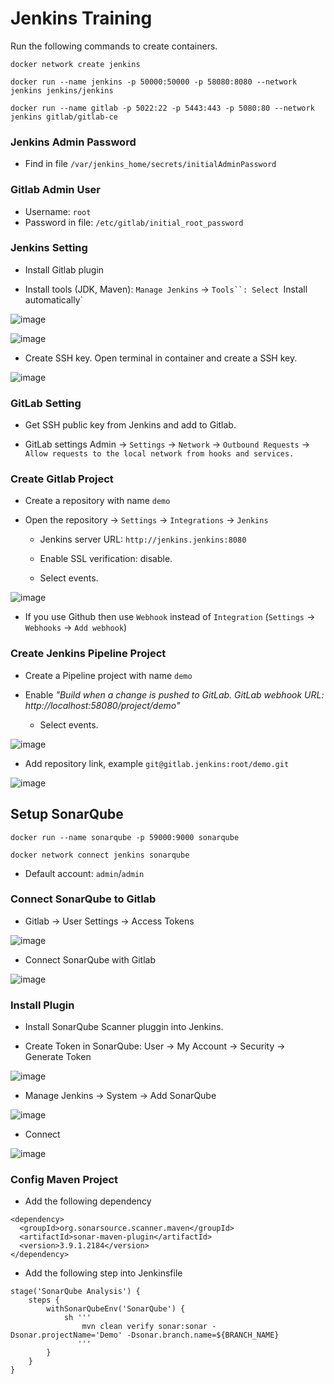 # Jenkins Training

Run the following commands to create containers.

```
docker network create jenkins

docker run --name jenkins -p 50000:50000 -p 58080:8080 --network jenkins jenkins/jenkins

docker run --name gitlab -p 5022:22 -p 5443:443 -p 5080:80 --network jenkins gitlab/gitlab-ce
```

### Jenkins Admin Password

- Find in file `/var/jenkins_home/secrets/initialAdminPassword`

### Gitlab Admin User

- Username: `root`
- Password in file: `/etc/gitlab/initial_root_password`

### Jenkins Setting

- Install Gitlab plugin

- Install tools (JDK, Maven): `Manage Jenkins` -> `Tools``: Select `Install automatically`

![image](doc/Screenshot%202023-07-16%20010405.png)

![image](doc/Screenshot%202023-07-16%20010525.png)

- Create SSH key. Open terminal in container and create a SSH key.

![image](doc/Screenshot%202023-07-16%20011323.png)

### GitLab Setting

- Get SSH public key from Jenkins and add to Gitlab.

- GitLab settings Admin -> `Settings` -> `Network` -> `Outbound Requests` -> `Allow requests to the local network from hooks and services.`

### Create Gitlab Project

- Create a repository with name `demo`

- Open the repository -> `Settings` -> `Integrations` -> `Jenkins`

  - Jenkins server URL: `http://jenkins.jenkins:8080`

  - Enable SSL verification: disable.

  - Select events.

![image](doc/Screenshot%202023-07-16%20010734.png)

- If you use Github then use `Webhook` instead of `Integration` (`Settings` -> `Webhooks` -> `Add webhook`)

### Create Jenkins Pipeline Project

- Create a Pipeline project with name `demo`

- Enable _"Build when a change is pushed to GitLab. GitLab webhook URL: http://localhost:58080/project/demo"_

  - Select events.

![image](doc/Screenshot%202023-07-16%20010615.png)

- Add repository link, example `git@gitlab.jenkins:root/demo.git`

![image](doc/Screenshot%202023-07-16%20010649.png)

## Setup SonarQube

```
docker run --name sonarqube -p 59000:9000 sonarqube

docker network connect jenkins sonarqube
```

- Default account: `admin`/`admin`

### Connect SonarQube to Gitlab

- Gitlab -> User Settings -> Access Tokens

![image](doc\Screenshot%202023-07-19%20205711.png)

- Connect SonarQube with Gitlab

![image](doc\Screenshot%202023-07-19%20205950.png)


### Install Plugin

- Install SonarQube Scanner pluggin into Jenkins.

- Create Token in SonarQube: User -> My Account -> Security -> Generate Token

![image](doc\Screenshot%202023-07-19%20201758.png)

- Manage Jenkins -> System -> Add SonarQube

![image](doc\Screenshot%202023-07-19%20201923.png)

- Connect 

![image](doc\Screenshot%202023-07-19%20202119.png)

### Config Maven Project

- Add the following dependency

```
<dependency>
  <groupId>org.sonarsource.scanner.maven</groupId>
  <artifactId>sonar-maven-plugin</artifactId>
  <version>3.9.1.2184</version>
</dependency>
```

- Add the following step into Jenkinsfile

```
stage('SonarQube Analysis') {
    steps {
        withSonarQubeEnv('SonarQube') {
            sh '''
                mvn clean verify sonar:sonar -Dsonar.projectName='Demo' -Dsonar.branch.name=${BRANCH_NAME}
               '''
        }
    }
}
```